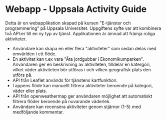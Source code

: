 # Webapp - Uppsala Activity Guide

Detta är en webapplikation skapad på kursen "E-tjänster och programmering" på Uppsala Universitet. Uppgiftens syfte var att kombinera två API:er till en ny typ av tjänst. Applikationen är ämnad att främja roliga aktiviteter.

- Användare kan skapa en eller flera "aktiviteter" som sedan delas med omvärlden i ett flöde. 
- En aktivitet kan t.ex vara "Äta jordgubbar i Ekonomikumparken". Användaren ger en beskrivning av aktiviteten, tilldelar en katergori, vilket väder aktiviteten bör utföras i och vilken geografisk plats den utförs på.
- API från Leaflet används för tjänstens kartfunktion.
- I appens flöde kan manuellt filtrera aktiviteter beroende på kategori, väder eller plats. 
- API från openweathermap ger användaren möjlighet att automatiskt filtrera flöder beroende på nuvarande väderlek.
- Användare kan recensera aktiviteter genom stjärnor (1-5) med medföljande kommentar.

